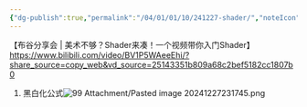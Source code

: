 ```yaml
---
{"dg-publish":true,"permalink":"/04/01/01/10/241227-shader/","noteIcon":"","created":"2025-01-31T00:35","updated":"2025-07-01T20:56"}
---
```


【布谷分享会 | 美术不够？Shader来凑！一个视频带你入门Shader】 https://www.bilibili.com/video/BV1P5WAeeEhi/?share_source=copy_web&vd_source=25143351b809a68c2bef5182cc1807b0
1. 黑白化公式![99 Attachment/Pasted image 20241227231745.png](/img/user/99%20Attachment/Pasted%20image%2020241227231745.png)
